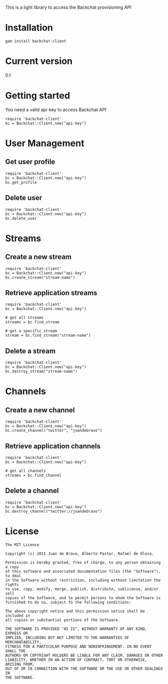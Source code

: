 This is a light library to access the Backchat provisioning API

# Installation

    gem install backchat-client

# Current version

0.1

# Getting started

You need a valid api-key to access Backchat API

    require 'backchat-client'
	bc = Backchat::Client.new("api-key")
	
# User Management

## Get user profile

    require 'backchat-client'
    bc = Backchat::Client.new("api-key")
    bc.get_profile

## Delete user

    require 'backchat-client'
    bc = Backchat::Client.new("api-key")
    bc.delete_user

# Streams

## Create a new stream

    require 'backchat-client'
    bc = Backchat::Client.new("api-key")
    bc.create_stream("stream-name")

## Retrieve application streams

    require 'backchat-client'
    bc = Backchat::Client.new("api-key")

    # get all streams
    streams = bc.find_stream

    # get a specific stream
    stream = bc.find_stream("stream-name")

## Delete a stream

    require 'backchat-client'
    bc = Backchat::Client.new("api-key")
    bc.destroy_stream("stream-name")

# Channels

## Create a new channel

    require 'backchat-client'
    bc = Backchat::Client.new("api-key")
    bc.create_channel("twitter", "juandebravo")

## Retrieve application channels

    require 'backchat-client'
    bc = Backchat::Client.new("api-key")

    # get all channels
    streams = bc.find_channel

## Delete a channel

    require 'backchat-client'
    bc = Backchat::Client.new("api-key")
    bc.destroy_channel("twitter://juandebravo")

# License

    The MIT License

    Copyright (c) 2011 Juan de Bravo, Alberto Pastor, Rafael de Oleza.

    Permission is hereby granted, free of charge, to any person obtaining a copy
    of this software and associated documentation files (the "Software"), to deal
    in the Software without restriction, including without limitation the rights
    to use, copy, modify, merge, publish, distribute, sublicense, and/or sell
    copies of the Software, and to permit persons to whom the Software is
    furnished to do so, subject to the following conditions:

    The above copyright notice and this permission notice shall be included in
    all copies or substantial portions of the Software.

    THE SOFTWARE IS PROVIDED "AS IS", WITHOUT WARRANTY OF ANY KIND, EXPRESS OR
    IMPLIED, INCLUDING BUT NOT LIMITED TO THE WARRANTIES OF MERCHANTABILITY,
    FITNESS FOR A PARTICULAR PURPOSE AND NONINFRINGEMENT. IN NO EVENT SHALL THE
    AUTHORS OR COPYRIGHT HOLDERS BE LIABLE FOR ANY CLAIM, DAMAGES OR OTHER
    LIABILITY, WHETHER IN AN ACTION OF CONTRACT, TORT OR OTHERWISE, ARISING FROM,
    OUT OF OR IN CONNECTION WITH THE SOFTWARE OR THE USE OR OTHER DEALINGS IN
    THE SOFTWARE.
